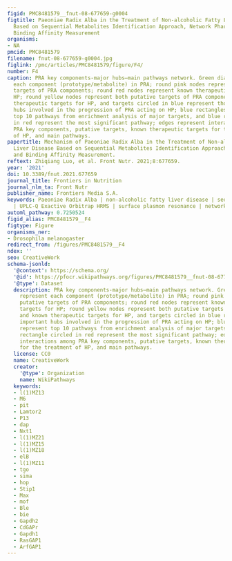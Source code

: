 ```yaml
---
figid: PMC8481579__fnut-08-677659-g0004
figtitle: Paeoniae Radix Alba in the Treatment of Non-alcoholic Fatty Liver Disease
  Based on Sequential Metabolites Identification Approach, Network Pharmacology, and
  Binding Affinity Measurement
organisms:
- NA
pmcid: PMC8481579
filename: fnut-08-677659-g0004.jpg
figlink: /pmc/articles/PMC8481579/figure/F4/
number: F4
caption: PRA key components-major hubs–main pathways network. Green diamonds represent
  each component (prototype/metabolite) in PRA; round pink nodes represent putative
  targets of PRA components; round red nodes represent known therapeutic targets for
  HP; round yellow nodes represent both putative targets of PRA components and known
  therapeutic targets for HP, and targets circled in blue represent those important
  hubs involved in the progression of PRA acting on HP; blue rectangles represent
  top 10 pathways from enrichment analysis of major targets, and blue rectangle circled
  in red represent the most significant pathway; edges represent interactions among
  PRA key components, putative targets, known therapeutic targets for the treatment
  of HP, and main pathways.
papertitle: Mechanism of Paeoniae Radix Alba in the Treatment of Non-alcoholic Fatty
  Liver Disease Based on Sequential Metabolites Identification Approach, Network Pharmacology,
  and Binding Affinity Measurement.
reftext: Zhiqiang Luo, et al. Front Nutr. 2021;8:677659.
year: '2021'
doi: 10.3389/fnut.2021.677659
journal_title: Frontiers in Nutrition
journal_nlm_ta: Front Nutr
publisher_name: Frontiers Media S.A.
keywords: Paeoniae Radix Alba | non-alcoholic fatty liver disease | sequential metabolism
  | UPLC-Q Exactive Orbitrap HRMS | surface plasmon resonance | network pharmacology
automl_pathway: 0.7250524
figid_alias: PMC8481579__F4
figtype: Figure
organisms_ner:
- Drosophila melanogaster
redirect_from: /figures/PMC8481579__F4
ndex: ''
seo: CreativeWork
schema-jsonld:
  '@context': https://schema.org/
  '@id': https://pfocr.wikipathways.org/figures/PMC8481579__fnut-08-677659-g0004.html
  '@type': Dataset
  description: PRA key components-major hubs–main pathways network. Green diamonds
    represent each component (prototype/metabolite) in PRA; round pink nodes represent
    putative targets of PRA components; round red nodes represent known therapeutic
    targets for HP; round yellow nodes represent both putative targets of PRA components
    and known therapeutic targets for HP, and targets circled in blue represent those
    important hubs involved in the progression of PRA acting on HP; blue rectangles
    represent top 10 pathways from enrichment analysis of major targets, and blue
    rectangle circled in red represent the most significant pathway; edges represent
    interactions among PRA key components, putative targets, known therapeutic targets
    for the treatment of HP, and main pathways.
  license: CC0
  name: CreativeWork
  creator:
    '@type': Organization
    name: WikiPathways
  keywords:
  - l(1)MZ13
  - M6
  - pit
  - Lamtor2
  - P13
  - dap
  - Nxt1
  - l(1)MZ21
  - l(1)MZ15
  - l(1)MZ18
  - elB
  - l(1)MZ11
  - tgo
  - sima
  - hop
  - Stip1
  - Max
  - mof
  - Ble
  - bie
  - Gapdh2
  - CdGAPr
  - Gapdh1
  - RasGAP1
  - ArfGAP1
---
```

